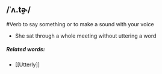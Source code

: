 ## /ˈʌ.t̬ɚ/  
#Verb
to say something or to make a sound with your voice

- She sat through a whole meeting without uttering a word
##### Related words:
- [[Utterly]]